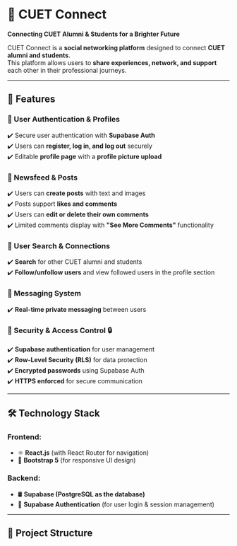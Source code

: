 # 🚀 CUET Connect  

**Connecting CUET Alumni & Students for a Brighter Future**  

CUET Connect is a **social networking platform** designed to connect **CUET alumni and students**.  
This platform allows users to **share experiences, network, and support** each other in their professional journeys.

---

## 📌 Features  

### 🔹 User Authentication & Profiles  
✔️ Secure user authentication with **Supabase Auth**  
✔️ Users can **register, log in, and log out** securely  
✔️ Editable **profile page** with a **profile picture upload**  

### 🔹 Newsfeed & Posts  
✔️ Users can **create posts** with text and images  
✔️ Posts support **likes and comments**  
✔️ Users can **edit or delete their own comments**  
✔️ Limited comments display with **"See More Comments"** functionality  

### 🔹 User Search & Connections  
✔️ **Search** for other CUET alumni and students  
✔️ **Follow/unfollow users** and view followed users in the profile section  

### 🔹 Messaging System  
✔️ **Real-time private messaging** between users  

### 🔹 Security & Access Control 🔒  
✔️ **Supabase authentication** for user management  
✔️ **Row-Level Security (RLS)** for data protection  
✔️ **Encrypted passwords** using Supabase Auth  
✔️ **HTTPS enforced** for secure communication  

---

## 🛠️ Technology Stack  

### **Frontend:**  
- ⚛️ **React.js** (with React Router for navigation)  
- 🎨 **Bootstrap 5** (for responsive UI design)  

### **Backend:**  
- 🛢️ **Supabase (PostgreSQL as the database)**  
- 🔑 **Supabase Authentication** (for user login & session management)  

---

## 📂 Project Structure  

